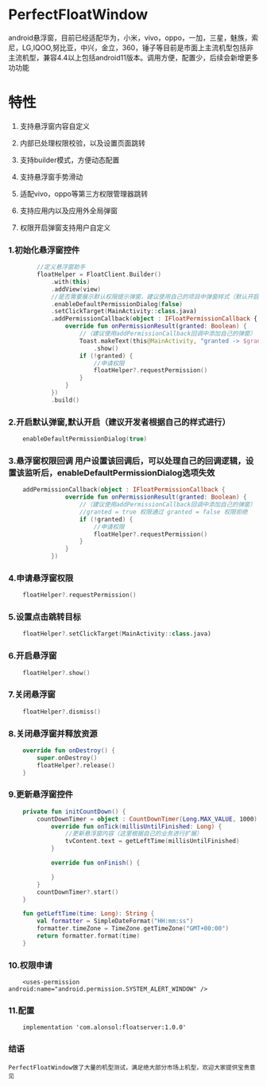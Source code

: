 # PerfectFloatWindow
android悬浮窗，目前已经适配华为，小米，vivo，oppo，一加，三星，魅族，索尼，LG,IQOO,努比亚，中兴，金立，360，锤子等目前是市面上主流机型包括非主流机型，兼容4.4以上包括android11版本。调用方便，配置少，后续会新增更多功功能


# 特性
 1. 支持悬浮窗内容自定义
 
 2. 内部已处理权限校验，以及设置页面跳转
 
 3. 支持builder模式，方便动态配置
 
 4. 支持悬浮窗手势滑动
 
 5. 适配vivo，oppo等第三方权限管理器跳转  
 
 6. 支持应用内以及应用外全局弹窗

 7. 权限开启弹窗支持用户自定义

### 1.初始化悬浮窗控件
``` kotlin
        //定义悬浮窗助手
        floatHelper = FloatClient.Builder()
            .with(this)
            .addView(view)
            //是否需要展示默认权限提示弹窗，建议使用自己的项目中弹窗样式（默认开启）
            .enableDefaultPermissionDialog(false)
            .setClickTarget(MainActivity::class.java)
            .addPermissionCallback(object : IFloatPermissionCallback {
                override fun onPermissionResult(granted: Boolean) {
                    //（建议使用addPermissionCallback回调中添加自己的弹窗）
                    Toast.makeText(this@MainActivity, "granted -> $granted", Toast.LENGTH_SHORT)
                        .show()
                    if (!granted) {
                        //申请权限
                        floatHelper?.requestPermission()
                    }
                }
            })
            .build()
```

### 2.开启默认弹窗,默认开启（建议开发者根据自己的样式进行）
``` kotlin
    enableDefaultPermissionDialog(true)
```
### 3.悬浮窗权限回调 用户设置该回调后，可以处理自己的回调逻辑，设置该监听后，enableDefaultPermissionDialog选项失效
``` kotlin
    addPermissionCallback(object : IFloatPermissionCallback {
                override fun onPermissionResult(granted: Boolean) {
                    //（建议使用addPermissionCallback回调中添加自己的弹窗）
                    //granted = true 权限通过 granted = false 权限拒绝
                    if (!granted) {
                        //申请权限
                        floatHelper?.requestPermission()
                    }
                }
            })
```
### 4.申请悬浮窗权限
``` kotlin
    floatHelper?.requestPermission()
```

### 5.设置点击跳转目标
``` kotlin
    floatHelper?.setClickTarget(MainActivity::class.java)
```

### 6.开启悬浮窗
``` kotlin
    floatHelper?.show()
```

### 7.关闭悬浮窗
``` kotlin
    floatHelper?.dismiss()
```

### 8.关闭悬浮窗并释放资源
``` kotlin
    override fun onDestroy() {
        super.onDestroy()
        floatHelper?.release()
    }
```

### 9.更新悬浮窗控件
``` kotlin
    private fun initCountDown() {
        countDownTimer = object : CountDownTimer(Long.MAX_VALUE, 1000) {
            override fun onTick(millisUntilFinished: Long) {
                //更新悬浮窗内容（这里根据自己的业务进行扩展）
                tvContent.text = getLeftTime(millisUntilFinished)
            }

            override fun onFinish() {

            }
        }
        countDownTimer?.start()
    }

    fun getLeftTime(time: Long): String {
        val formatter = SimpleDateFormat("HH:mm:ss")
        formatter.timeZone = TimeZone.getTimeZone("GMT+00:00")
        return formatter.format(time)
    }
```
### 10.权限申请
``` android
    <uses-permission android:name="android.permission.SYSTEM_ALERT_WINDOW" />
 ```
### 11.配置
``` 
    implementation 'com.alonsol:floatserver:1.0.0'
 ```

### 结语
    PerfectFloatWindow做了大量的机型测试，满足绝大部分市场上机型，欢迎大家提供宝贵意见
